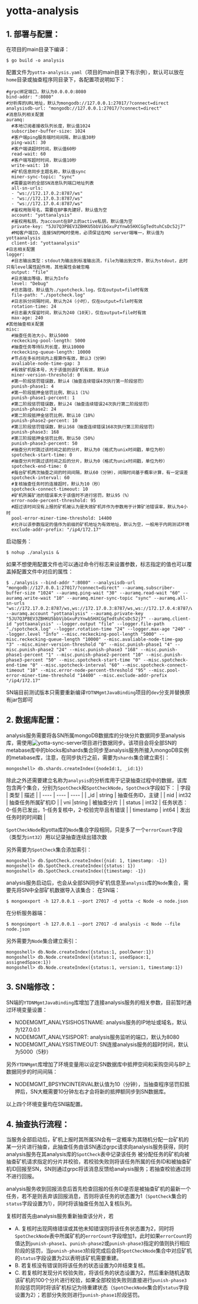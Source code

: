 # yotta-analysis
## 1. 部署与配置：
在项目的main目录下编译：
```
$ go build -o analysis
```
配置文件为`yotta-analysis.yaml`（项目的main目录下有示例），默认可以放在`home`目录或抽查程序同目录下，各配置项说明如下：
```
#grpc绑定端口，默认为0.0.0.0:8080
bind-addr: ":8080"
#分析库的URL地址，默认为mongodb://127.0.0.1:27017/?connect=direct
analysisdb-url: "mongodb://127.0.0.1:27017/?connect=direct"
#消息队列相关配置
auramq:
  #本地订阅者接收队列长度，默认值1024
  subscriber-buffer-size: 1024
  #客户端ping服务端时间间隔，默认值30秒
  ping-wait: 30
  #客户端读超时时间，默认值60秒
  read-wait: 60
  #客户端写超时时间，默认值10秒
  write-wait: 10
  #矿机信息同步主题名称，默认值sync
  miner-sync-topic: "sync"
  #需要监听的全部SN消息队列端口地址列表
  all-sn-urls:
  - "ws://172.17.0.2:8787/ws"
  - "ws://172.17.0.3:8787/ws"
  - "ws://172.17.0.4:8787/ws"
  #鉴权用账号名，需要在BP事先建好，默认值为空
  account: "yottanalysis"
  #鉴权用私钥，为account在BP上的active私钥，默认值为空
  private-key: "5JU7Q3PBEV3ZBHKU5bbVibGxuPzYnwb5HXCGgTedtuhCsDc52j7"
  #MQ客户端ID，连接SN的MQ时使用，必须保证在MQ server端唯一，默认值为yottaanalysis
  client-id: "yottaanalysis"
#日志相关配置
logger:
  #日志输出类型：stdout为输出到标准输出流，file为输出到文件，默认为stdout，此时只有level属性起作用，其他属性会被忽略
  output: "file"
  #日志输出等级，默认为Info
  level: "Debug"
  #日志路径，默认值为./spotcheck.log，仅在output=file时有效
  file-path: "./spotcheck.log"
  #日志拆分间隔时间，默认为24（小时），仅在output=file时有效
  rotation-time: 24
  #日志最大保留时间，默认为240（10天），仅在output=file时有效
  max-age: 240
#其他抽查相关配置
misc:
  #抽查任务池大小，默认5000
  reckecking-pool-length: 5000
  #抽查任务等待队列长度，默认10000
  reckecking-queue-length: 10000
  #节点在多长时间内上报算作有效，默认3（分钟）
  avaliable-node-time-gap: 3
  #有效矿机版本号，大于该值则该矿机有效，默认0
  miner-version-threshold: 0
  #第一阶段惩罚错误数，默认4（抽查连续错误4次执行第一阶段惩罚）
  punish-phase1: 4
  #第一阶段抵押金惩罚比例，默认1（1%）
  punish-phase1-percent: 1
  #第二阶段惩罚错误数，默认24（抽查连续错误24次执行第二阶段惩罚）
  punish-phase2: 24
  #第二阶段抵押金惩罚比例，默认10（10%）
  punish-phase2-percent: 10
  #第三阶段惩罚错误数，默认168（抽查连续错误168次执行第三阶段惩罚）
  punish-phase3: 168
  #第三阶段抵押金惩罚比例，默认50（50%）
  punish-phase3-percent: 50
  #抽查分片时跳过该时间之前的分片，默认为0（格式为unix时间戳，单位为秒）
  spotcheck-start-time: 0
  #抽查分片时跳过该时间之后的分片，默认为0（格式为unix时间戳，单位为秒）
  spotcheck-end-time: 0
  #每台矿机两次抽查之间的时间间隔，默认60（分钟），间隔时间基于概率计算，有一定误差
  spotcheck-interval: 60
  #复核抽查任务时的连接超时，默认为10（秒）
  spotcheck-connect-timeout: 10
  #矿机所属矿池的错误率大于该值时不进行惩罚，默认95（%）
  error-node-percent-threshold: 95
  #超过该时间没有上报的矿机被认为是失效矿机并作为参数用于计算矿池错误率，默认为4小时
  pool-error-miner-time-threshold: 14400
  #允许以该参数指定的值作为前缀的矿机地址为有效地址，默认为空，一般用于内网测试环境
  exclude-addr-prefix: "/ip4/172.17"
```
启动服务：
```
$ nohup ./analysis &
```
如果不想使用配置文件也可以通过命令行标志来设置参数，标志指定的值也可以覆盖掉配置文件中对应的属性：
```
$ ./analysis --bind-addr ":8080" --analysisdb-url "mongodb://127.0.0.1:27017/?connect=direct" --auramq.subscriber-buffer-size "1024" --auramq.ping-wait "30" --auramq.read-wait "60" --auramq.write-wait "10" --auramq.miner-sync-topic "sync" --auramq.all-sn-urls "ws://172.17.0.2:8787/ws,ws://172.17.0.3:8787/ws,ws://172.17.0.4:8787/ws" --auramq.account "yottanalysis" --auramq.private-key "5JU7Q3PBEV3ZBHKU5bbVibGxuPzYnwb5HXCGgTedtuhCsDc52j7" --auramq.client-id "yottaanalysis" --logger.output "file" --logger.file-path "./spotcheck.log" --logger.rotation-time "24" --logger.max-age "240" --logger.level "Info" --misc.reckecking-pool-length "5000" --misc.reckecking-queue-length "10000" --misc.avaliable-node-time-gap "3" --misc.miner-version-threshold "0" --misc.punish-phase1 "4" --misc.punish-phase2 "24" --misc.punish-phase3 "168" --misc.punish-phase1-percent "1" --misc.punish-phase2-percent "10" --misc.punish-phase3-percent "50" --misc.spotcheck-start-time "0" --misc.spotcheck-end-time "0" --misc.spotcheck-interval "60" --misc.spotcheck-connect-timeout "10" --misc.error-node-percent-threshold "95" --misc.pool-error-miner-time-threshold "14400" --misc.exclude-addr-prefix "/ip4/172.17"
```
SN端目前测试版本只需要重新编译`YDTNMgmtJavaBinding`项目的`dev`分支并替换原有jar包即可

## 2. 数据库配置：
analysis服务需要将各SN所属mongoDB数据库的分块分片数据同步至analysis库，需使用![yotta-sync-server](https://github.com/yottachain/yotta-sync-server)项目进行数据同步。该项目会将全部SN的metabase库中的blocks和shards集合同步至analysis服务所接入mongoDB实例的metabase库，注意，在同步执行之前，需要为`shards`集合建立索引：
```
mongoshell> db.shards.createIndex({nodeId:1, _id:1})
```
除此之外还需要建立名称为`analysis`的分析库用于记录抽查过程中的数据，该库包含两个集合，分别为`SpotCheck`和`SpotCheckNode`，`SpotCheck`字段如下：
| 字段 | 类型 | 描述 |
| ---- | ---- | ---- |
| _id | string | 抽查任务ID，主键 |
| nid | int32 | 抽查任务所属矿机ID |
| vni |string |	被抽查分片 |
| status | int32 | 任务状态：0-任务已发出，1-任务复核中，2-校验完毕且有错误 |
| timestamp	| int64	| 发出任务时的时间戳 |

`SpotCheckNode`和yotta库的`Node`集合字段相同，只是多了一个`errorCount`字段（类型为`int32`）用以记录抽查连续出错次数

另外需要为`SpotCheck`集合添加索引：
```
mongoshell> db.SpotCheck.createIndex({nid: 1, timestamp: -1})
mongoshell> db.SpotCheck.createIndex({status: 1})
mongoshell> db.SpotCheck.createIndex({timestamp: -1})
```
analysis服务启动后，也会从全部SN同步矿机信息至`analysis`库的`Node`集合，需要先将SN中全部矿机数据导入该集合：
在SN端：
```
$ mongoexport -h 127.0.0.1 --port 27017 -d yotta -c Node -o node.json
```
在分析服务器端：
```
$ mongoimport -h 127.0.0.1 --port 27017 -d analysis -c Node --file node.json
```

另外需要为`Node`集合建立索引：
```
mongoshell> db.Node.createIndex({status:1, poolOwner:1})
mongoshell> db.Node.createIndex({status:1, usedSpace:1, assignedSpace:1})
mongoshell> db.Node.createIndex({status:1, version:1, timestamp:1})
```

## 3. SN端修改：
SN端的`YTDNMgmtJavaBinding`库增加了连接analysis服务的相关参数，目前暂时通过环境变量设置：
* NODEMGMT_ANALYSISHOSTNAME: analysis服务的IP地址或域名，默认为127.0.0.1
* NODEMGMT_ANALYSISPORT: analysis服务监听的端口，默认为8080
* NODEMGMT_ANALYSISTIMEOUT: SN连接analysis服务的超时时间，默认为5000（5秒）
  
另外`YTDNMgmt`库增加了环境变量用以设定SN数据库中抵押空间和采购空间与BP上数据同步的时间间隔：
* NODEMGMT_BPSYNCINTERVAL默认值为10（分钟），当抽查程序惩罚扣抵押后，SN大概需要10分钟左右才会将新的抵押额同步到SN数据库。
  
以上四个环境变量均在SN端配置。

## 4. 抽查执行流程：
当服务全部启动后，矿机上报时其所属SN会有一定概率为其随机分配一台矿机的某一分片进行抽查，此抽查任务由该SN通过grpc请求向analysis服务获得，同时analysis服务在其analysis库的`SpotCheck`表中记录该任务
被分配任务的矿机向被抽查矿机请求指定的分片并校验，若校验失败则将该任务所属的任务ID和被抽查矿机ID回报至SN，SN则通过grpc将该消息反馈给analysis服务；若抽查校验通过则不进行回报。

analysis服务收到回报消息后首先检查回报的任务ID是否是被抽查矿机的最新一个任务，若不是则丢弃该回报消息，否则将该任务的状态置为1（`SpotCheck`集合的`status`字段设置为1），同时将该抽查任务加入复核队列。

复核时首先由analysis服务重新抽查该分片，若
* A. 复核时出现网络错误或其他未知错误则将该任务状态置为2，同时将`SpotCheckNode`表中所属矿机的`errorCount`字段增加1，此时如果`errorCount`的值达到`punish-phase1`、`punish-phase2`或`punish-phase3`指定的值则执行相应阶段的惩罚，当`punish-phase3`阶段完成后会将`SpotCheckNode`集合中对应矿机的`status`字段设置为2以表明该矿机需要重建。
* B. 若复核没有错误则将该任务的状态设置为0并结束复核。
* C. 若复核时发现分片校验失败，将该任务的状态设置为2，然后重新随机选取该矿机的100个分片进行校验，如果全部校验失败则直接进行`punish-phase3`阶段惩罚同时将该矿机标记为待重建状态（`SpotCheckNode`集合的`status`字段设置为2）；若部分失败则进行`punish-phase1`阶段惩罚。